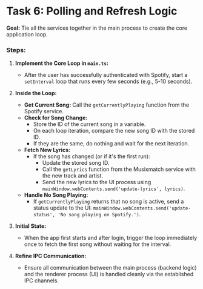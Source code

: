 
# Task 6: Polling and Refresh Logic

**Goal:** Tie all the services together in the main process to create the core application loop.

### Steps:

1.  **Implement the Core Loop in `main.ts`:**
    *   After the user has successfully authenticated with Spotify, start a `setInterval` loop that runs every few seconds (e.g., 5-10 seconds).

2.  **Inside the Loop:**
    *   **Get Current Song:** Call the `getCurrentlyPlaying` function from the Spotify service.
    *   **Check for Song Change:**
        *   Store the ID of the current song in a variable.
        *   On each loop iteration, compare the new song ID with the stored ID.
        *   If they are the same, do nothing and wait for the next iteration.
    *   **Fetch New Lyrics:**
        *   If the song has changed (or if it's the first run):
            *   Update the stored song ID.
            *   Call the `getLyrics` function from the Musixmatch service with the new track and artist.
            *   Send the new lyrics to the UI process using `mainWindow.webContents.send('update-lyrics', lyrics)`.
    *   **Handle No Song Playing:**
        *   If `getCurrentlyPlaying` returns that no song is active, send a status update to the UI: `mainWindow.webContents.send('update-status', 'No song playing on Spotify.')`.

3.  **Initial State:**
    *   When the app first starts and after login, trigger the loop immediately once to fetch the first song without waiting for the interval.

4.  **Refine IPC Communication:**
    *   Ensure all communication between the main process (backend logic) and the renderer process (UI) is handled cleanly via the established IPC channels.
